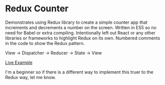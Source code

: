 # Redux Counter

Demonstrates using Redux library to create a simple counter app that increments and decrements a number on the screen. Written in ES5 so no need for Babel or extra compiling. Intentionally left out React or any other libraries or frameworks to highlight Redux on its own. Numbered comments in the code to show the Redux pattern.

View -> Dispatcher -> Reducer -> State -> View

[Live Example](https://jongrover.github.io/redux-es5-counter/)

I'm a beginner so if there is a different way to implement this truer to the Redux way, let me know.
